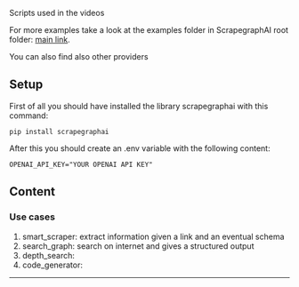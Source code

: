 
Scripts used in the videos

For more examples take a look at the examples folder in ScrapegraphAI root folder: [main link](https://github.com/ScrapeGraphAI/Scrapegraph-ai).

You can also find also other providers

## Setup
First of all you should have installed the library scrapegraphai with this command:

```text
pip install scrapegraphai
```

After this you should create an .env variable with the following content:

```text
OPENAI_API_KEY="YOUR OPENAI API KEY"
``` 

## Content
### Use cases
1. smart_scraper: extract information given a link and an eventual schema
2. search_graph: search on internet and gives a structured output
3. depth_search:
4. code_generator:

***